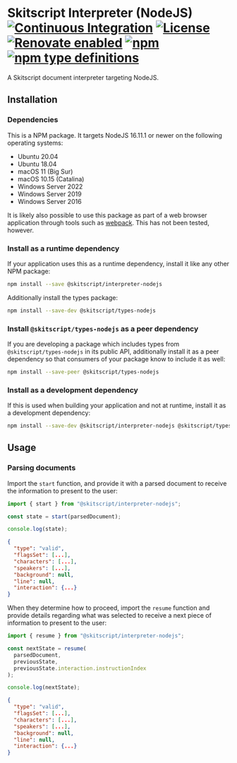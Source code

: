 # Skitscript Interpreter (NodeJS) [![Continuous Integration](https://github.com/skitscript/interpreter-nodejs/workflows/Continuous%20Integration/badge.svg)](https://github.com/skitscript/interpreter-nodejs/actions) [![License](https://img.shields.io/github/license/skitscript/interpreter-nodejs.svg)](https://github.com/skitscript/interpreter-nodejs/blob/master/license) [![Renovate enabled](https://img.shields.io/badge/renovate-enabled-brightgreen.svg)](https://renovatebot.com/) [![npm](https://img.shields.io/npm/v/@skitscript/interpreter-nodejs.svg)](https://www.npmjs.com/package/@skitscript/interpreter-nodejs) [![npm type definitions](https://img.shields.io/npm/types/@skitscript/interpreter-nodejs.svg)](https://www.npmjs.com/package/@skitscript/interpreter-nodejs)

A Skitscript document interpreter targeting NodeJS.

## Installation

### Dependencies

This is a NPM package.  It targets NodeJS 16.11.1 or newer on the following
operating systems:

- Ubuntu 20.04
- Ubuntu 18.04
- macOS 11 (Big Sur)
- macOS 10.15 (Catalina)
- Windows Server 2022
- Windows Server 2019
- Windows Server 2016

It is likely also possible to use this package as part of a web browser
application through tools such as [webpack](https://webpack.js.org/).  This has
not been tested, however.

### Install as a runtime dependency

If your application uses this as a runtime dependency, install it like any other
NPM package:

```bash
npm install --save @skitscript/interpreter-nodejs
```

Additionally install the types package:

```bash
npm install --save-dev @skitscript/types-nodejs
```

### Install `@skitscript/types-nodejs` as a peer dependency

If you are developing a package which includes types from
`@skitscript/types-nodejs` in its public API, additionally install it as a peer
dependency so that consumers of your package know to include it as well:

```bash
npm install --save-peer @skitscript/types-nodejs
```

### Install as a development dependency

If this is used when building your application and not at runtime, install it as
a development dependency:

```bash
npm install --save-dev @skitscript/interpreter-nodejs @skitscript/types-nodejs
```

## Usage

### Parsing documents

Import the `start` function, and provide it with a parsed document to receive
the information to present to the user:

```typescript
import { start } from "@skitscript/interpreter-nodejs";

const state = start(parsedDocument);

console.log(state);
```

```json
{
  "type": "valid",
  "flagsSet": [...],
  "characters": [...],
  "speakers": [...],
  "background": null,
  "line": null,
  "interaction": {...}
}
```

When they determine how to proceed, import the `resume` function and provide
details regarding what was selected to receive a next piece of information to
present to the user:

```typescript
import { resume } from "@skitscript/interpreter-nodejs";

const nextState = resume(
  parsedDocument,
  previousState,
  previousState.interaction.instructionIndex
);

console.log(nextState);
```

```json
{
  "type": "valid",
  "flagsSet": [...],
  "characters": [...],
  "speakers": [...],
  "background": null,
  "line": null,
  "interaction": {...}
}
```
